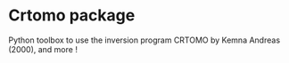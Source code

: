 # Crtomo package
Python toolbox to use the inversion program CRTOMO by Kemna Andreas (2000), and more !